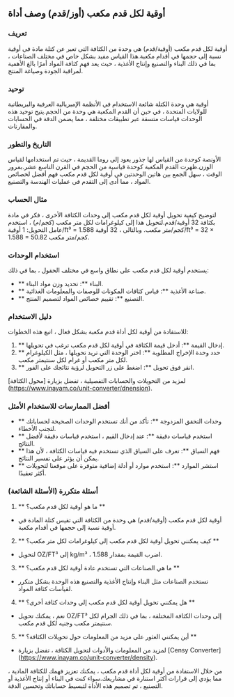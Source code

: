 ## أوقية لكل قدم مكعب (أوز/قدم) وصف أداة

### تعريف
أوقية لكل قدم مكعب (أوقية/قدم) هي وحدة من الكثافة التي تعبر عن كتلة مادة في أوقية نسبة إلى حجمها في أقدام مكعبة.هذا القياس مفيد بشكل خاص في مختلف الصناعات ، بما في ذلك البناء والتصنيع وإنتاج الأغذية ، حيث يعد فهم كثافة المواد أمرًا بالغ الأهمية لمراقبة الجودة وصياغة المنتج.

### توحيد
أوقية هي وحدة الكتلة شائعة الاستخدام في الأنظمة الإمبريالية العرفية والبريطانية للولايات المتحدة ، في حين أن القدم المكعبة هي وحدة من الحجم.يتيح توحيد هذه الوحدات قياسات متسقة عبر تطبيقات مختلفة ، مما يضمن الدقة في الحسابات والمقارنات.

### التاريخ والتطور
الأونصة كوحدة من القياس لها جذور يعود إلى روما القديمة ، حيث تم استخدامها لقياس الوزن.ظهرت القدم المكعبة كوحدة قياسية من الحجم في القرن التاسع عشر.بمرور الوقت ، سهل الجمع بين هاتين الوحدتين في أوقية لكل قدم مكعب فهم أفضل لخصائص المواد ، مما أدى إلى التقدم في عمليات الهندسة والتصنيع.

### مثال الحساب
لتوضيح كيفية تحويل أوقية لكل قدم مكعب إلى وحدات الكثافة الأخرى ، فكر في مادة بكثافة 32 أوقية/قدم.لتحويل هذا إلى كيلوغرامات لكل متر مكعب (كجم/م) ، استخدم عامل التحويل:
1 أوقية/ft³ = 1.588 كجم/متر مكعب.
وبالتالي ، 32 أوقية/ft³ = 32 × 1.588 = 50.82 كجم/متر مكعب.

### استخدام الوحدات
يستخدم أوقية لكل قدم مكعب على نطاق واسع في مختلف الحقول ، بما في ذلك:
- ** البناء **: تحديد وزن مواد البناء.
- ** صناعة الأغذية **: قياس كثافات المكونات للوصفات والمعلومات الغذائية.
- ** التصنيع **: تقييم خصائص المواد لتصميم المنتج.

### دليل الاستخدام
للاستفادة من أوقية لكل أداة قدم مكعبة بشكل فعال ، اتبع هذه الخطوات:
1. ** إدخال القيمة **: أدخل قيمة الكثافة في أوقية لكل قدم مكعب ترغب في تحويلها.
2. ** حدد وحدة الإخراج المطلوبة **: اختر الوحدة التي تريد تحويلها ، مثل الكيلوغرام لكل متر مكعب أو غرام لكل سنتيمتر مكعب.
3. ** انقر فوق تحويل **: اضغط على زر التحويل لرؤية نتائجك على الفور.

لمزيد من التحويلات والحسابات التفصيلية ، تفضل بزيارة [محول الكثافة] (https://www.inayam.co/unit-converter/dnension).

### أفضل الممارسات للاستخدام الأمثل
- ** وحدات التحقق المزدوجة **: تأكد من أنك تستخدم الوحدات الصحيحة لحساباتك لتجنب الأخطاء.
- ** استخدم قياسات دقيقة **: عند إدخال القيم ، استخدم قياسات دقيقة لأفضل النتائج.
- ** فهم السياق **: تعرف على السياق الذي تستخدم فيه قياسات الكثافة ، لأن هذا يمكن أن يؤثر على تفسير النتائج.
- ** استشر الموارد **: استخدم موارد أو أدلة إضافية متوفرة على موقعنا لتحويلات أكثر تعقيدًا.

### أسئلة متكررة (الأسئلة الشائعة)

1. ** ما هو أوقية لكل قدم مكعب؟ **
- أوقية لكل قدم مكعب (أوقية/قدم) هي وحدة من الكثافة التي تقيس كتلة المادة في أوقية نسبة إلى حجمها في أقدام مكعبة.

2. ** كيف يمكنني تحويل أوقية لكل قدم مكعب إلى كيلوغرامات لكل متر مكعب؟ **
- لتحويل OZ/FT³ إلى kg/m³ ، اضرب القيمة بمقدار 1.588.

3. ** ما هي الصناعات التي تستخدم عادة أوقية لكل قدم مكعب؟ **
- تستخدم الصناعات مثل البناء وإنتاج الأغذية والتصنيع هذه الوحدة بشكل متكرر لقياسات كثافة المواد.

4. ** هل يمكنني تحويل أوقية لكل قدم مكعب إلى وحدات كثافة أخرى؟ **
- نعم ، يمكنك تحويل OZ/FT³ إلى وحدات الكثافة المختلفة ، بما في ذلك الجرام لكل سنتيمتر مكعب وجنيه لكل قدم مكعب.

5. ** أين يمكنني العثور على مزيد من المعلومات حول تحويلات الكثافة؟ **
- لمزيد من المعلومات والأدوات لتحويل الكثافة ، تفضل بزيارة [Censy Converter] (https://www.inayam.co/unit-converter/density).

من خلال الاستفادة من أوقية لكل أداة قدم مكعب ، يمكنك تعزيز فهمك للكثافة المادية ، مما يؤدي إلى قرارات أكثر استنارة في مشاريعك.سواء كنت في البناء أو إنتاج الأغذية أو التصنيع ، تم تصميم هذه الأداة لتبسيط حساباتك وتحسين الدقة.
